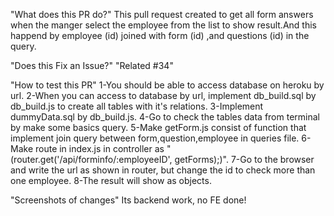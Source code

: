 "What does this PR do?" This pull request created to get all form answers when
the manger select the employee from the list to show result.And this happend by
employee (id) joined with form (id) ,and questions (id) in the query.

"Does this Fix an Issue?"
 "Related #34"

"How to test this PR"
1-You should be able to access database on heroku by url.
2-When you can access to database by url, implement db_build.sql by db_build.js
to create all tables with it's relations. 
3-Implement dummyData.sql by
db_build.js. 
4-Go to check the tables data from terminal by make some basics
query. 
5-Make getForm.js consist of function that implement join query between
form,question,employee in queries file. 
6-Make route in index.js in controller
as "(router.get('/api/forminfo/:employeeID', getForms);)". 
7-Go to the browser
and write the url as shown in router, but change the id to check more than one
employee. 8-The result will show as objects.

"Screenshots of changes" 
Its backend work, no FE done!
